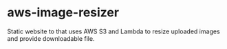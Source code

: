 # aws-image-resizer
Static website to that uses AWS S3 and Lambda to resize uploaded images and provide downloadable file.
